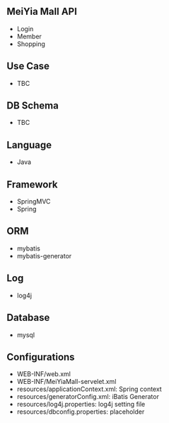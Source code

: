 ## MeiYia Mall API
 - Login
 - Member
 - Shopping

## Use Case
 - TBC
 
## DB Schema
 - TBC

## Language
 - Java

## Framework
 - SpringMVC
 - Spring

## ORM
 - mybatis
 - mybatis-generator
 
## Log
 - log4j
 
## Database
 - mysql
 
## Configurations
 - WEB-INF/web.xml
 - WEB-INF/MeiYiaMall-servelet.xml
 - resources/applicationContext.xml: Spring context
 - resources/generatorConfig.xml: iBatis Generator
 - resources/log4j.properties: log4j setting file
 - resources/dbconfig.properties: placeholder